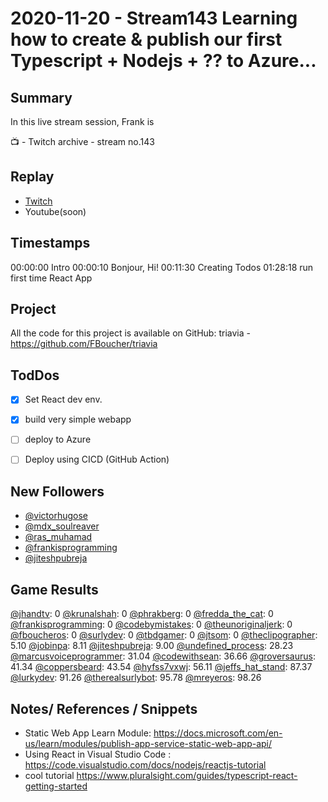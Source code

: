 
# 2020-11-20 - Stream143 Learning how to create & publish our first Typescript + Nodejs + ??  to Azure...

Summary
-------

In this live stream session, Frank is 

📺 - Twitch archive - stream no.143

Replay
------

- [Twitch](https://www.twitch.tv/fboucheros)
- Youtube(soon)


Timestamps
--------

00:00:00 Intro
00:00:10 Bonjour, Hi!
00:11:30 Creating Todos
01:28:18 run first time React App


## Project

All the code for this project is available on GitHub: triavia - https://github.com/FBoucher/triavia

## TodDos

- [X] Set React dev env.
- [X] build very simple webapp
- [ ] deploy to Azure
- [ ] Deploy using CICD (GitHub Action)


## New Followers

- [@victorhugose](https://www.twitch.tv/victorhugose)
- [@mdx_soulreaver](https://www.twitch.tv/mdx_soulreaver)
- [@ras_muhamad](https://www.twitch.tv/ras_muhamad)
- [@frankisprogramming](https://www.twitch.tv/frankisprogramming)
- [@jiteshpubreja](https://www.twitch.tv/jiteshpubreja)

## Game Results

[@jhandtv](https://www.twitch.tv/jhandtv): 0
[@krunalshah](https://www.twitch.tv/krunalshah): 0
[@phrakberg](https://www.twitch.tv/phrakberg): 0
[@fredda_the_cat](https://www.twitch.tv/fredda_the_cat): 0
[@frankisprogramming](https://www.twitch.tv/frankisprogramming): 0
[@codebymistakes](https://www.twitch.tv/codebymistakes): 0
[@theunoriginaljerk](https://www.twitch.tv/theunoriginaljerk): 0
[@fboucheros](https://www.twitch.tv/fboucheros): 0
[@surlydev](https://www.twitch.tv/surlydev): 0
[@tbdgamer](https://www.twitch.tv/tbdgamer): 0
[@jtsom](https://www.twitch.tv/jtsom): 0
[@theclipographer](https://www.twitch.tv/theclipographer): 5.10
[@jobinpa](https://www.twitch.tv/jobinpa): 8.11
[@jiteshpubreja](https://www.twitch.tv/jiteshpubreja): 9.00
[@undefined_process](https://www.twitch.tv/undefined_process): 28.23
[@marcusvoiceprogrammer](https://www.twitch.tv/marcusvoiceprogrammer): 31.04
[@codewithsean](https://www.twitch.tv/codewithsean): 36.66
[@groversaurus](https://www.twitch.tv/groversaurus): 41.34
[@coppersbeard](https://www.twitch.tv/coppersbeard): 43.54
[@hyfss7vxwj](https://www.twitch.tv/hyfss7vxwj): 56.11
[@jeffs_hat_stand](https://www.twitch.tv/jeffs_hat_stand): 87.37
[@lurkydev](https://www.twitch.tv/lurkydev): 91.26
[@therealsurlybot](https://www.twitch.tv/therealsurlybot): 95.78
[@mreyeros](https://www.twitch.tv/mreyeros): 98.26

## Notes/ References / Snippets

- Static Web App Learn Module: https://docs.microsoft.com/en-us/learn/modules/publish-app-service-static-web-app-api/
- Using React in Visual Studio Code : https://code.visualstudio.com/docs/nodejs/reactjs-tutorial
- cool tutorial https://www.pluralsight.com/guides/typescript-react-getting-started